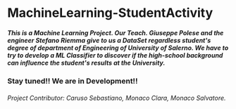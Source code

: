 # MachineLearning-StudentActivity

##### This is a Machine Learning Project. Our Teach. Giuseppe Polese and the engineer Stefano Riemma give to us a DataSet regardless student's degree of department of Engineering of University of Salerno. We have to try to develop a ML Classifier to discover if the high-school background can influence the student's results at the University.

### Stay tuned!! We are in Development!!


###### Project Contributor: Caruso Sebastiano, Monaco Clara, Monaco Salvatore.
